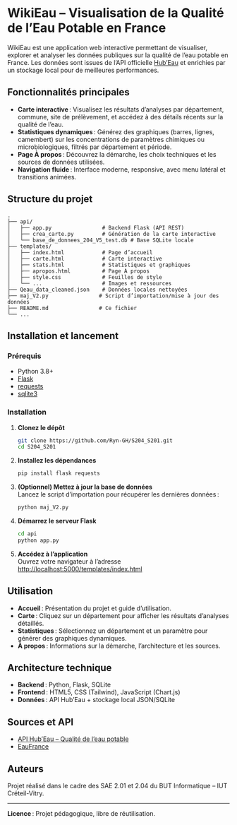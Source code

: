 # WikiEau – Visualisation de la Qualité de l’Eau Potable en France

WikiEau est une application web interactive permettant de visualiser, explorer et analyser les données publiques sur la qualité de l’eau potable en France. Les données sont issues de l’API officielle [Hub’Eau](https://hubeau.eaufrance.fr/page/api-qualite-eau-potable) et enrichies par un stockage local pour de meilleures performances.

## Fonctionnalités principales

- **Carte interactive** : Visualisez les résultats d’analyses par département, commune, site de prélèvement, et accédez à des détails récents sur la qualité de l’eau.
- **Statistiques dynamiques** : Générez des graphiques (barres, lignes, camembert) sur les concentrations de paramètres chimiques ou microbiologiques, filtrés par département et période.
- **Page À propos** : Découvrez la démarche, les choix techniques et les sources de données utilisées.
- **Navigation fluide** : Interface moderne, responsive, avec menu latéral et transitions animées.

## Structure du projet

```
.
├── api/
│   ├── app.py                # Backend Flask (API REST)
│   ├── crea_carte.py         # Génération de la carte interactive
│   └── base_de_donnees_204_V5_test.db # Base SQLite locale
├── templates/
│   ├── index.html            # Page d’accueil
│   ├── carte.html            # Carte interactive
│   ├── stats.html            # Statistiques et graphiques
│   ├── apropos.html          # Page À propos
│   ├── style.css             # Feuilles de style
│   └── ...                   # Images et ressources
├── Qeau_data_cleaned.json    # Données locales nettoyées
├── maj_V2.py                # Script d’importation/mise à jour des données
├── README.md                # Ce fichier
└── ...
```

## Installation et lancement

### Prérequis

- Python 3.8+
- [Flask](https://flask.palletsprojects.com/)
- [requests](https://pypi.org/project/requests/)
- [sqlite3](https://docs.python.org/3/library/sqlite3.html)

### Installation

1. **Clonez le dépôt**  
   ```sh
   git clone https://github.com/Ryn-GH/S204_S201.git
   cd S204_S201
   ```

2. **Installez les dépendances**  
   ```sh
   pip install flask requests
   ```

3. **(Optionnel) Mettez à jour la base de données**  
   Lancez le script d’importation pour récupérer les dernières données :
   ```sh
   python maj_V2.py
   ```

4. **Démarrez le serveur Flask**  
   ```sh
   cd api
   python app.py
   ```

5. **Accédez à l’application**  
   Ouvrez votre navigateur à l’adresse [http://localhost:5000/templates/index.html](http://localhost:5000/templates/index.html)

## Utilisation

- **Accueil** : Présentation du projet et guide d’utilisation.
- **Carte** : Cliquez sur un département pour afficher les résultats d’analyses détaillés.
- **Statistiques** : Sélectionnez un département et un paramètre pour générer des graphiques dynamiques.
- **À propos** : Informations sur la démarche, l’architecture et les sources.

## Architecture technique

- **Backend** : Python, Flask, SQLite
- **Frontend** : HTML5, CSS (Tailwind), JavaScript (Chart.js)
- **Données** : API Hub’Eau + stockage local JSON/SQLite

## Sources et API

- [API Hub’Eau – Qualité de l’eau potable](https://hubeau.eaufrance.fr/page/api-qualite-eau-potable)
- [EauFrance](https://www.eaufrance.fr/)

## Auteurs

Projet réalisé dans le cadre des SAE 2.01 et 2.04 du BUT Informatique – IUT Créteil-Vitry.

---

**Licence** : Projet pédagogique, libre de réutilisation.
